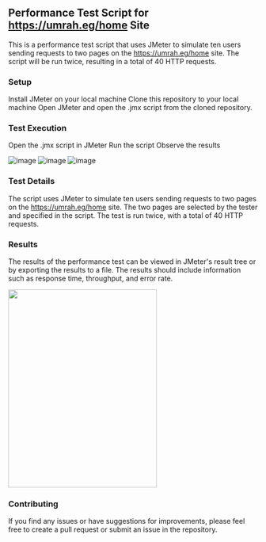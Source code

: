 ## Performance Test Script for https://umrah.eg/home Site

This is a performance test script that uses JMeter to simulate ten users sending requests to two pages on the https://umrah.eg/home site. The script will be run twice, resulting in a total of 40 HTTP requests.

### Setup
Install JMeter on your local machine
Clone this repository to your local machine
Open JMeter and open the .jmx script from the cloned repository.

### Test Execution
Open the .jmx script in JMeter
Run the script
Observe the results

![image](https://user-images.githubusercontent.com/69609663/226194302-4c1ddcc3-35f9-4496-a3f1-257b3f07747f.png)
![image](https://user-images.githubusercontent.com/69609663/226194485-0aa5f369-c3ab-439e-b9d9-e6fdbb19f790.png)
![image](https://user-images.githubusercontent.com/69609663/226194498-5ec71fba-4e56-47c4-9acb-7aed3ab00a57.png)


### Test Details
The script uses JMeter to simulate ten users sending requests to two pages on the https://umrah.eg/home site. The two pages are selected by the tester and specified in the script. The test is run twice, with a total of 40 HTTP requests.

### Results
The results of the performance test can be viewed in JMeter's result tree or by exporting the results to a file. The results should include information such as response time, throughput, and error rate.

<img src="https://user-images.githubusercontent.com/69609663/226194536-84f3476c-e631-4d8f-adae-c196a0a7e390.png" width="300" height="400">


### Contributing
If you find any issues or have suggestions for improvements, please feel free to create a pull request or submit an issue in the repository.
